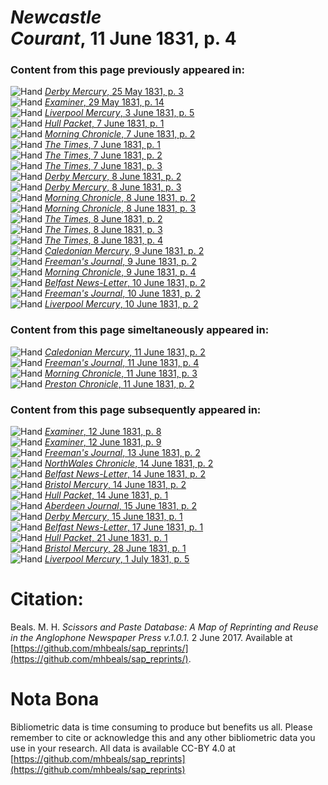 # *Newcastle Courant*, 11 June 1831, p. 4  
  
### Content from this page previously appeared in:  
![Hand](http://scissorsandpaste.net/wp-content/uploads/2017/06/smallhandpointer.png) [*Derby Mercury*, 25 May 1831, p. 3](https://mhbeals.github.io/sap_html/Derby-Mercury/Derby-Mercury-25-May-1831-p-3)  
![Hand](http://scissorsandpaste.net/wp-content/uploads/2017/06/smallhandpointer.png) [*Examiner*, 29 May 1831, p. 14](https://mhbeals.github.io/sap_html/Examiner/Examiner-29-May-1831-p-14)  
![Hand](http://scissorsandpaste.net/wp-content/uploads/2017/06/smallhandpointer.png) [*Liverpool Mercury*, 3 June 1831, p. 5](https://mhbeals.github.io/sap_html/Liverpool-Mercury/Liverpool-Mercury-3-June-1831-p-5)  
![Hand](http://scissorsandpaste.net/wp-content/uploads/2017/06/smallhandpointer.png) [*Hull Packet*, 7 June 1831, p. 1](https://mhbeals.github.io/sap_html/Hull-Packet/Hull-Packet-7-June-1831-p-1)  
![Hand](http://scissorsandpaste.net/wp-content/uploads/2017/06/smallhandpointer.png) [*Morning Chronicle*, 7 June 1831, p. 2](https://mhbeals.github.io/sap_html/Morning-Chronicle/Morning-Chronicle-7-June-1831-p-2)  
![Hand](http://scissorsandpaste.net/wp-content/uploads/2017/06/smallhandpointer.png) [*The Times*, 7 June 1831, p. 1](https://mhbeals.github.io/sap_html/The-Times/The-Times-7-June-1831-p-1)  
![Hand](http://scissorsandpaste.net/wp-content/uploads/2017/06/smallhandpointer.png) [*The Times*, 7 June 1831, p. 2](https://mhbeals.github.io/sap_html/The-Times/The-Times-7-June-1831-p-2)  
![Hand](http://scissorsandpaste.net/wp-content/uploads/2017/06/smallhandpointer.png) [*The Times*, 7 June 1831, p. 3](https://mhbeals.github.io/sap_html/The-Times/The-Times-7-June-1831-p-3)  
![Hand](http://scissorsandpaste.net/wp-content/uploads/2017/06/smallhandpointer.png) [*Derby Mercury*, 8 June 1831, p. 2](https://mhbeals.github.io/sap_html/Derby-Mercury/Derby-Mercury-8-June-1831-p-2)  
![Hand](http://scissorsandpaste.net/wp-content/uploads/2017/06/smallhandpointer.png) [*Derby Mercury*, 8 June 1831, p. 3](https://mhbeals.github.io/sap_html/Derby-Mercury/Derby-Mercury-8-June-1831-p-3)  
![Hand](http://scissorsandpaste.net/wp-content/uploads/2017/06/smallhandpointer.png) [*Morning Chronicle*, 8 June 1831, p. 2](https://mhbeals.github.io/sap_html/Morning-Chronicle/Morning-Chronicle-8-June-1831-p-2)  
![Hand](http://scissorsandpaste.net/wp-content/uploads/2017/06/smallhandpointer.png) [*Morning Chronicle*, 8 June 1831, p. 3](https://mhbeals.github.io/sap_html/Morning-Chronicle/Morning-Chronicle-8-June-1831-p-3)  
![Hand](http://scissorsandpaste.net/wp-content/uploads/2017/06/smallhandpointer.png) [*The Times*, 8 June 1831, p. 2](https://mhbeals.github.io/sap_html/The-Times/The-Times-8-June-1831-p-2)  
![Hand](http://scissorsandpaste.net/wp-content/uploads/2017/06/smallhandpointer.png) [*The Times*, 8 June 1831, p. 3](https://mhbeals.github.io/sap_html/The-Times/The-Times-8-June-1831-p-3)  
![Hand](http://scissorsandpaste.net/wp-content/uploads/2017/06/smallhandpointer.png) [*The Times*, 8 June 1831, p. 4](https://mhbeals.github.io/sap_html/The-Times/The-Times-8-June-1831-p-4)  
![Hand](http://scissorsandpaste.net/wp-content/uploads/2017/06/smallhandpointer.png) [*Caledonian Mercury*, 9 June 1831, p. 2](https://mhbeals.github.io/sap_html/Caledonian-Mercury/Caledonian-Mercury-9-June-1831-p-2)  
![Hand](http://scissorsandpaste.net/wp-content/uploads/2017/06/smallhandpointer.png) [*Freeman's Journal*, 9 June 1831, p. 2](https://mhbeals.github.io/sap_html/Freeman's-Journal/Freeman's-Journal-9-June-1831-p-2)  
![Hand](http://scissorsandpaste.net/wp-content/uploads/2017/06/smallhandpointer.png) [*Morning Chronicle*, 9 June 1831, p. 4](https://mhbeals.github.io/sap_html/Morning-Chronicle/Morning-Chronicle-9-June-1831-p-4)  
![Hand](http://scissorsandpaste.net/wp-content/uploads/2017/06/smallhandpointer.png) [*Belfast News-Letter*, 10 June 1831, p. 2](https://mhbeals.github.io/sap_html/Belfast-News-Letter/Belfast-News-Letter-10-June-1831-p-2)  
![Hand](http://scissorsandpaste.net/wp-content/uploads/2017/06/smallhandpointer.png) [*Freeman's Journal*, 10 June 1831, p. 2](https://mhbeals.github.io/sap_html/Freeman's-Journal/Freeman's-Journal-10-June-1831-p-2)  
![Hand](http://scissorsandpaste.net/wp-content/uploads/2017/06/smallhandpointer.png) [*Liverpool Mercury*, 10 June 1831, p. 2](https://mhbeals.github.io/sap_html/Liverpool-Mercury/Liverpool-Mercury-10-June-1831-p-2)  
  
### Content from this page simeltaneously appeared in:  
![Hand](http://scissorsandpaste.net/wp-content/uploads/2017/06/smallhandpointer.png) [*Caledonian Mercury*, 11 June 1831, p. 2](https://mhbeals.github.io/sap_html/Caledonian-Mercury/Caledonian-Mercury-11-June-1831-p-2)  
![Hand](http://scissorsandpaste.net/wp-content/uploads/2017/06/smallhandpointer.png) [*Freeman's Journal*, 11 June 1831, p. 4](https://mhbeals.github.io/sap_html/Freeman's-Journal/Freeman's-Journal-11-June-1831-p-4)  
![Hand](http://scissorsandpaste.net/wp-content/uploads/2017/06/smallhandpointer.png) [*Morning Chronicle*, 11 June 1831, p. 3](https://mhbeals.github.io/sap_html/Morning-Chronicle/Morning-Chronicle-11-June-1831-p-3)  
![Hand](http://scissorsandpaste.net/wp-content/uploads/2017/06/smallhandpointer.png) [*Preston Chronicle*, 11 June 1831, p. 2](https://mhbeals.github.io/sap_html/Preston-Chronicle/Preston-Chronicle-11-June-1831-p-2)  
  
### Content from this page subsequently appeared in:  
![Hand](http://scissorsandpaste.net/wp-content/uploads/2017/06/smallhandpointer.png) [*Examiner*, 12 June 1831, p. 8](https://mhbeals.github.io/sap_html/Examiner/Examiner-12-June-1831-p-8)  
![Hand](http://scissorsandpaste.net/wp-content/uploads/2017/06/smallhandpointer.png) [*Examiner*, 12 June 1831, p. 9](https://mhbeals.github.io/sap_html/Examiner/Examiner-12-June-1831-p-9)  
![Hand](http://scissorsandpaste.net/wp-content/uploads/2017/06/smallhandpointer.png) [*Freeman's Journal*, 13 June 1831, p. 2](https://mhbeals.github.io/sap_html/Freeman's-Journal/Freeman's-Journal-13-June-1831-p-2)  
![Hand](http://scissorsandpaste.net/wp-content/uploads/2017/06/smallhandpointer.png) [*NorthWales Chronicle*, 14 June 1831, p. 2](https://mhbeals.github.io/sap_html/NorthWales-Chronicle/NorthWales-Chronicle-14-June-1831-p-2)  
![Hand](http://scissorsandpaste.net/wp-content/uploads/2017/06/smallhandpointer.png) [*Belfast News-Letter*, 14 June 1831, p. 2](https://mhbeals.github.io/sap_html/Belfast-News-Letter/Belfast-News-Letter-14-June-1831-p-2)  
![Hand](http://scissorsandpaste.net/wp-content/uploads/2017/06/smallhandpointer.png) [*Bristol Mercury*, 14 June 1831, p. 2](https://mhbeals.github.io/sap_html/Bristol-Mercury/Bristol-Mercury-14-June-1831-p-2)  
![Hand](http://scissorsandpaste.net/wp-content/uploads/2017/06/smallhandpointer.png) [*Hull Packet*, 14 June 1831, p. 1](https://mhbeals.github.io/sap_html/Hull-Packet/Hull-Packet-14-June-1831-p-1)  
![Hand](http://scissorsandpaste.net/wp-content/uploads/2017/06/smallhandpointer.png) [*Aberdeen Journal*, 15 June 1831, p. 2](https://mhbeals.github.io/sap_html/Aberdeen-Journal/Aberdeen-Journal-15-June-1831-p-2)  
![Hand](http://scissorsandpaste.net/wp-content/uploads/2017/06/smallhandpointer.png) [*Derby Mercury*, 15 June 1831, p. 1](https://mhbeals.github.io/sap_html/Derby-Mercury/Derby-Mercury-15-June-1831-p-1)  
![Hand](http://scissorsandpaste.net/wp-content/uploads/2017/06/smallhandpointer.png) [*Belfast News-Letter*, 17 June 1831, p. 1](https://mhbeals.github.io/sap_html/Belfast-News-Letter/Belfast-News-Letter-17-June-1831-p-1)  
![Hand](http://scissorsandpaste.net/wp-content/uploads/2017/06/smallhandpointer.png) [*Hull Packet*, 21 June 1831, p. 1](https://mhbeals.github.io/sap_html/Hull-Packet/Hull-Packet-21-June-1831-p-1)  
![Hand](http://scissorsandpaste.net/wp-content/uploads/2017/06/smallhandpointer.png) [*Bristol Mercury*, 28 June 1831, p. 1](https://mhbeals.github.io/sap_html/Bristol-Mercury/Bristol-Mercury-28-June-1831-p-1)  
![Hand](http://scissorsandpaste.net/wp-content/uploads/2017/06/smallhandpointer.png) [*Liverpool Mercury*, 1 July 1831, p. 5](https://mhbeals.github.io/sap_html/Liverpool-Mercury/Liverpool-Mercury-1-July-1831-p-5)  


# Citation: 

Beals. M. H. *Scissors and Paste Database: A Map of Reprinting and Reuse in the Anglophone Newspaper Press v.1.0.1.* 2 June 2017. Available at [https://github.com/mhbeals/sap_reprints/](https://github.com/mhbeals/sap_reprints/). 

# Nota Bona

Bibliometric data is time consuming to produce but benefits us all. Please remember to cite or acknowledge this and any other bibliometric data you use in your research. All data is available CC-BY 4.0 at [https://github.com/mhbeals/sap_reprints](https://github.com/mhbeals/sap_reprints)